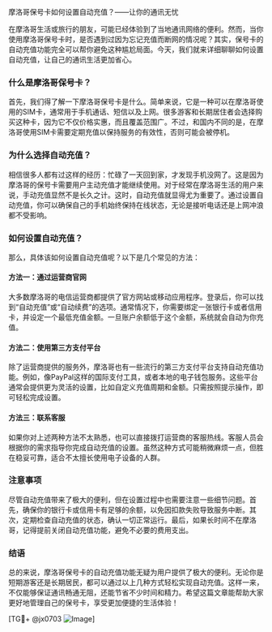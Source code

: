 摩洛哥保号卡如何设置自动充值？——让你的通讯无忧

在摩洛哥生活或旅行的朋友，可能已经体验到了当地通讯网络的便利。然而，当你使用摩洛哥保号卡时，是否遇到过因为忘记充值而断网的情况呢？其实，保号卡的自动充值功能完全可以帮你避免这种尴尬局面。今天，我们就来详细聊聊如何设置自动充值，让自己的通讯生活更加省心。

### 什么是摩洛哥保号卡？

首先，我们得了解一下摩洛哥保号卡是什么。简单来说，它是一种可以在摩洛哥使用的SIM卡，通常用于手机通话、短信以及上网。很多游客和长期居住者会选择购买这种卡，因为它不仅价格实惠，而且覆盖范围广。不过，和国内不同的是，在摩洛哥使用SIM卡需要定期充值以保持服务的有效性，否则可能会被停机。

### 为什么选择自动充值？

相信很多人都有过这样的经历：忙碌了一天回到家，才发现手机没网了。这是因为摩洛哥的保号卡需要用户主动充值才能继续使用。对于经常在摩洛哥生活的用户来说，手动充值显然不是长久之计。这时，自动充值就显得尤为重要了。通过设置自动充值，你可以确保自己的手机始终保持在线状态，无论是接听电话还是上网冲浪都不受影响。

### 如何设置自动充值？

那么，具体该如何设置自动充值呢？以下是几个常见的方法：

#### 方法一：通过运营商官网

大多数摩洛哥的电信运营商都提供了官方网站或移动应用程序。登录后，你可以找到“自动充值”或“自动续费”的选项。通常情况下，你需要绑定一张银行卡或者信用卡，并设定一个最低充值金额。一旦账户余额低于这个金额，系统就会自动为你充值。

#### 方法二：使用第三方支付平台

除了运营商提供的服务外，摩洛哥也有一些流行的第三方支付平台支持自动充值功能。例如，像PayPal这样的国际支付工具，或者本地的电子钱包服务。这些平台通常会提供更为灵活的设置，比如自定义充值周期和金额。只需按照提示操作，即可轻松完成设置。

#### 方法三：联系客服

如果你对上述两种方法不太熟悉，也可以直接拨打运营商的客服热线。客服人员会根据你的需求指导你完成自动充值的设置。虽然这种方式可能稍微麻烦一点，但胜在稳妥可靠，适合不太擅长使用电子设备的人群。

### 注意事项

尽管自动充值带来了极大的便利，但在设置过程中也需要注意一些细节问题。首先，确保你的银行卡或信用卡有足够的余额，以免因扣款失败导致服务中断。其次，定期检查自动充值的状态，确认一切正常运行。最后，如果长时间不在摩洛哥，记得提前关闭自动充值功能，避免不必要的费用支出。

### 结语

总的来说，摩洛哥保号卡的自动充值功能无疑为用户提供了极大的便利。无论你是短期游客还是长期居民，都可以通过以上几种方式轻松实现自动充值。这样一来，不仅能够保证通讯畅通无阻，还能节省不少时间和精力。希望这篇文章能帮助大家更好地管理自己的保号卡，享受更加便捷的生活体验！

[TG💪+ @jx0703 ![Image](https://github.com/user-attachments/assets/dbca1d08-cadb-493c-b0ec-ad6f7a83f270)]